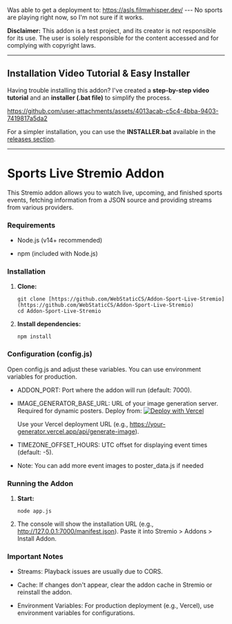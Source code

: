 Was able to get a deployment to: https://asls.filmwhisper.dev/ --- No sports are playing right now, so I'm not sure if it works.

**Disclaimer:** This addon is a test project, and its creator is not responsible for its use. The user is solely responsible for the content accessed and for complying with copyright laws.

---

## Installation Video Tutorial & Easy Installer

Having trouble installing this addon? I've created a **step-by-step video tutorial** and an **installer (.bat file)** to simplify the process.






https://github.com/user-attachments/assets/4013acab-c5c4-4bba-9403-7419817a5da2




For a simpler installation, you can use the **INSTALLER.bat** available in the [releases section](https://github.com/WebStaticCS/Addon-Sport-Live-Stremio/releases/tag/v1.0).

---

# Sports Live Stremio Addon

This Stremio addon allows you to watch live, upcoming, and finished sports events, fetching information from a JSON source and providing streams from various providers.

### Requirements

-   Node.js (v14+ recommended)

-   npm (included with Node.js)

### Installation

1.  **Clone:**

    ```
    git clone [https://github.com/WebStaticCS/Addon-Sport-Live-Stremio](https://github.com/WebStaticCS/Addon-Sport-Live-Stremio)
    cd Addon-Sport-Live-Stremio
    ```

2.  **Install dependencies:**

    ```
    npm install
    ```

### Configuration (config.js)

Open config.js and adjust these variables. You can use environment variables for production.

-   ADDON_PORT: Port where the addon will run (default: 7000).

-   IMAGE_GENERATOR_BASE_URL: URL of your image generation server. Required for dynamic posters. Deploy from:
    [![Deploy with Vercel](https://vercel.com/button)](https://vercel.com/new/git/external?repository-url=https%3A%2F%2Fgithub.com%2FWebStaticCS%2FImage-Generator.git&project-name=image-generator&repo-name=Image-Generator)

    Use your Vercel deployment URL (e.g., https://your-generator.vercel.app/api/generate-image).

-   TIMEZONE_OFFSET_HOURS: UTC offset for displaying event times (default: -5).
-   Note: You can add more event images to poster_data.js if needed

### Running the Addon

1.  **Start:**

    ```
    node app.js
    ```

2.  The console will show the installation URL (e.g., http://127.0.0.1:7000/manifest.json). Paste it into Stremio > Addons > Install Addon.

### Important Notes

-   Streams: Playback issues are usually due to CORS.

-   Cache: If changes don't appear, clear the addon cache in Stremio or reinstall the addon.

-   Environment Variables: For production deployment (e.g., Vercel), use environment variables for configurations.
